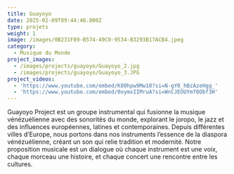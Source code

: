 ```yaml
---
title: Guayoyo
date: 2025-02-09T09:44:46.000Z
type: projets
weight: 1
image: /images/0B231F89-B574-49C0-9534-B3293B17ACB4.jpeg
category:
  - Musique du Monde
project_images:
  - /images/projects/guayoyo/Guayoyo_2.jpg
  - /images/projects/guayoyo/Guayoyo_3.JPG
project_videos:
  - 'https://www.youtube.com/embed/K80hpw9Mw10?si=N-gY0_hBzAzeHgg_'
  - 'https://www.youtube.com/embed/0oymxIIMruA?si=WnCJEOUYmf0Obf3H'
---
```


Guayoyo Project est un groupe instrumental qui fusionne la musique vénézuélienne avec des sonorités du monde, explorant le joropo, le jazz et des influences européennes, latines et contemporaines. Depuis différentes villes d’Europe, nous portons dans nos instruments l’essence de la diaspora vénézuélienne, créant un son qui relie tradition et modernité. Notre proposition musicale est un dialogue où chaque instrument est une voix, chaque morceau une histoire, et chaque concert une rencontre entre les cultures.
